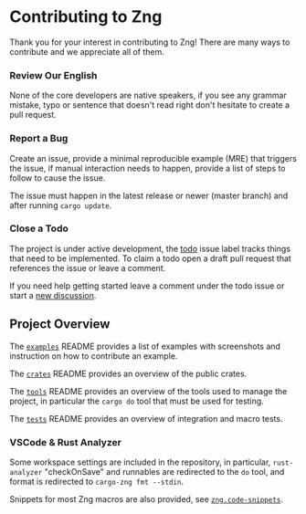 # Contributing to Zng

Thank you for your interest in contributing to Zng! There are many ways to contribute
and we appreciate all of them.

### Review Our English

None of the core developers are native speakers, if you see any grammar mistake, typo 
or sentence that doesn't read right don't hesitate to create a pull request.

### Report a Bug

Create an issue, provide a minimal reproducible example (MRE) that triggers the issue, 
if manual interaction needs to happen, provide a list of steps to follow to cause the issue. 

The issue must happen in the latest release or newer (master branch) and after running `cargo update`.

### Close a Todo

The project is under active development, the [todo] issue label tracks things that need to 
be implemented. To claim a todo open a draft pull request that references the issue or leave a comment.

If you need help getting started leave a comment under the todo issue or start a [new discussion].

## Project Overview

The [`examples`] README provides a list of examples with screenshots and instruction on how to contribute an example.

The [`crates`] README provides an overview of the public crates.

The [`tools`] README provides an overview of the tools used to manage the project, in 
particular the `cargo do` tool that must be used for testing.

The [`tests`] README provides an overview of integration and macro tests.

### VSCode & Rust Analyzer

Some workspace settings are included in the repository, in particular, `rust-analyzer` "checkOnSave" 
and runnables are redirected to the `do` tool, and format is redirected to `cargo-zng fmt --stdin`.

Snippets for most Zng macros are also provided, see [`zng.code-snippets`].

[`API docs`]: https://zng-ui.github.io/doc/zng/
[`cargo-expand`]: https://github.com/dtolnay/cargo-expand
[`cargo-asm`]: https://github.com/gnzlbg/cargo-asm

[todo]: https://github.com/zng-ui/zng/issues?q=is%3Aissue+is%3Aopen+label%3Atodo
[new discussion]: https://github.com/zng-ui/zng/discussions/new?category=general
[`examples`]: ../examples#adding-an-example
[`crates`]: ../crates#readme
[`tools`]: ../tools#readme
[`tests`]: ../tests#readme

[`zng.code-snippets`]: ../.vscode/zng.code-snippets